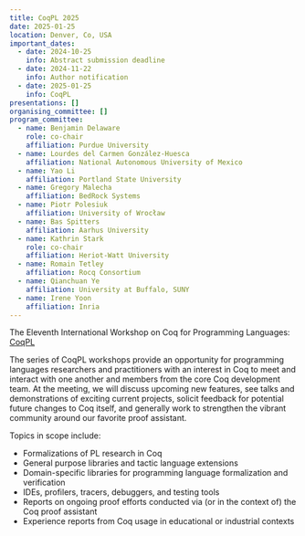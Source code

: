 ```yaml
---
title: CoqPL 2025
date: 2025-01-25
location: Denver, Co, USA
important_dates:
  - date: 2024-10-25
    info: Abstract submission deadline 
  - date: 2024-11-22
    info: Author notification
  - date: 2025-01-25
    info: CoqPL
presentations: []
organising_committee: []
program_committee: 
  - name: Benjamin Delaware
    role: co-chair
    affiliation: Purdue University
  - name: Lourdes del Carmen González-Huesca
    affiliation: National Autonomous University of Mexico
  - name: Yao Li
    affiliation: Portland State University
  - name: Gregory Malecha
    affiliation: BedRock Systems
  - name: Piotr Polesiuk
    affiliation: University of Wrocław
  - name: Bas Spitters
    affiliation: Aarhus University
  - name: Kathrin Stark
    role: co-chair
    affiliation: Heriot-Watt University
  - name: Romain Tetley
    affiliation: Rocq Consortium
  - name: Qianchuan Ye
    affiliation: University at Buffalo, SUNY
  - name: Irene Yoon
    affiliation: Inria
---
```


The Eleventh International Workshop on Coq for Programming Languages: [CoqPL](https://popl25.sigplan.org/home/CoqPL-2025)


The series of CoqPL workshops provide an opportunity for programming languages researchers and practitioners with an interest in Coq to meet and interact with one another and members from the core Coq development team. At the meeting, we will discuss upcoming new features, see talks and demonstrations of exciting current projects, solicit feedback for potential future changes to Coq itself, and generally work to strengthen the vibrant community around our favorite proof assistant.

Topics in scope include:

- Formalizations of PL research in Coq
- General purpose libraries and tactic language extensions
- Domain-specific libraries for programming language formalization and verification
- IDEs, profilers, tracers, debuggers, and testing tools
- Reports on ongoing proof efforts conducted via (or in the context of) the Coq proof assistant
- Experience reports from Coq usage in educational or industrial contexts